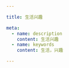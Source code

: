 ```yaml
---

title: 生活兴趣

meta:
  - name: description
    content: 生活兴趣
  - name: keywords
    content: 生活，兴趣

---
```

